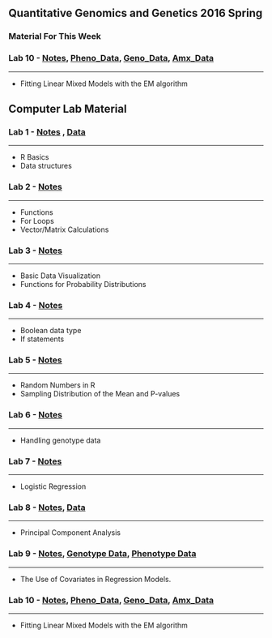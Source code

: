 Quantitative Genomics and Genetics 2016 Spring
------


### Material For This Week

### Lab 10 - [Notes](https://github.com/jinhyunju/QG16_computerlab/raw/master/Lab10/QG16_computerlab10.pdf "Lab10"), [Pheno_Data](https://raw.githubusercontent.com/jinhyunju/QG16_computerlab/master/Lab10/QG16_Lab11_EM_Y.txt), [Geno_Data](https://raw.githubusercontent.com/jinhyunju/QG16_computerlab/master/Lab10/QG16_Lab11_EM_X.txt), [Amx_Data](https://raw.githubusercontent.com/jinhyunju/QG16_computerlab/master/Lab10/QG16_Lab11_EM_A.txt)
---

* Fitting Linear Mixed Models with the EM algorithm

## Computer Lab Material 


### Lab 1 - [Notes](http://htmlpreview.github.io/?https://github.com/jinhyunju/QG16_computerlab/blob/master/Lab1/QG16_computerlab1_page_ver.html "Lab1") , [Data](http://htmlpreview.github.io/?https://github.com/jinhyunju/QG16_computerlab/blob/master/Lab1/QG16-lab1-data.csv)
---

* R Basics 
* Data structures 

### Lab 2 - [Notes](http://htmlpreview.github.io/?https://github.com/jinhyunju/QG16_computerlab/blob/master/Lab2/QG16_computerlab2.html "Lab1")
---

* Functions
* For Loops
* Vector/Matrix Calculations 

### Lab 3 - [Notes](http://htmlpreview.github.io/?https://github.com/jinhyunju/QG16_computerlab/blob/master/Lab3/QG16_computerlab3.html "Lab3")
---

* Basic Data Visualization
* Functions for Probability Distributions

### Lab 4 - [Notes](http://htmlpreview.github.io/?https://github.com/jinhyunju/QG16_computerlab/blob/master/Lab4/QG16_computerlab4.html "Lab4")
---

* Boolean data type
* If statements

### Lab 5 - [Notes](http://htmlpreview.github.io/?https://github.com/jinhyunju/QG16_computerlab/blob/master/Lab5/QG16_computerlab5.html "Lab5")
---

* Random Numbers in R
* Sampling Distribution of the Mean and P-values


### Lab 6 - [Notes](http://htmlpreview.github.io/?https://github.com/jinhyunju/QG16_computerlab/blob/master/Lab6/QG16_computerlab6.html "Lab6")
---

* Handling genotype data 

### Lab 7 - [Notes](http://htmlpreview.github.io/?https://github.com/jinhyunju/QG16_computerlab/blob/master/Lab7/QG16_computerlab7.html "Lab7")
---

* Logistic Regression

### Lab 8 - [Notes](http://htmlpreview.github.io/?https://github.com/jinhyunju/QG16_computerlab/blob/master/Lab8/QG16_computerlab8.html "Lab8"), [Data](https://github.com/jinhyunju/QG16_computerlab/raw/master/Lab8/pca_example_data.csv)
---
* Principal Component Analysis

### Lab 9 - [Notes](http://htmlpreview.github.io/?https://github.com/jinhyunju/QG16_computerlab/blob/master/Lab9/QG16_computerlab9.html "Lab9"), [Genotype Data](https://github.com/jinhyunju/QG16_computerlab/raw/master/Lab9/QG16_lab9_geno.csv), [Phenotype Data](https://github.com/jinhyunju/QG16_computerlab/raw/master/Lab9/QG16_lab9_pheno.csv)
---

* The Use of Covariates in Regression Models.

### Lab 10 - [Notes](https://github.com/jinhyunju/QG16_computerlab/raw/master/Lab10/QG16_computerlab10.pdf "Lab10"), [Pheno_Data](https://raw.githubusercontent.com/jinhyunju/QG16_computerlab/master/Lab10/QG16_Lab11_EM_Y.txt), [Geno_Data](https://raw.githubusercontent.com/jinhyunju/QG16_computerlab/master/Lab10/QG16_Lab11_EM_X.txt), [Amx_Data](https://raw.githubusercontent.com/jinhyunju/QG16_computerlab/master/Lab10/QG16_Lab11_EM_A.txt)
---

* Fitting Linear Mixed Models with the EM algorithm